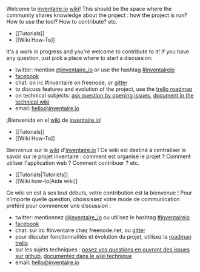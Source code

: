 <!-- LANG:EN -->

Welcome to [inventaire.io](https://inventaire.io) [wiki](https://en.wikipedia.org/wiki/Wiki)! This should be the space where the community shares knowledge about the project : how the project is run? How to use the tool? How to contribute? etc.

* [[Tutorials]]
* [[Wiki How-To]]

It's a work in progress and you're welcome to contribute to it! If you have any question, just pick a place where to start a discussion:
* twitter: mention [@inventaire_io](http://twitter.com/inventaire_io) or use the hashtag [#inventaireio](https://twitter.com/search?q=%23inventaireio)
* [facebook](http://facebook.com/inventaire.io/)
* chat: on irc #inventaire on freenode, or [gitter](http://gitter.im/inventaire/inventaire)
* to discuss features and evolution of the project, use the [trello roadmap](https://trello.com/b/0lKcsZDj/inventaire-roadmap)
* on technical subjects: [ask question by opening issues](https://github.com/inventaire/inventaire/issues), [document in the technical wiki](https://github.com/inventaire/inventaire/wiki)
* email: hello@inventaire.io

<!-- LANG:ES, title="Inicio" -->

¡Bienvenida en el [wiki](https://es.wikipedia.org/wiki/Wiki) de [inventaire.io](https://inventaire.io)!

* [[Tutorials]]
* [[Wiki How-To]]

<!-- LANG:FR, title="Accueil" -->

Bienvenue sur le [wiki](https://fr.wikipedia.org/wiki/Wiki) d'[inventaire.io](https://inventaire.io) ! Ce wiki est destiné à centraliser le savoir sur le projet inventaire : comment est organisé le projet ? Comment utiliser l'application web ? Comment contribuer ? etc.

* [[Tutorials|Tutoriels]]
* [[Wiki how-to|Aide wiki]]

Ce wiki en est à ses tout débuts, votre contribution est la bienvenue ! Pour n'importe quelle question, choississez votre mode de communication préféré pour commencer une discussion :
* twitter: mentionnez [@inventaire_io](http://twitter.com/inventaire_io) ou utilisez le hashtag [#inventaireio](https://twitter.com/search?q=%23inventaireio)
* [facebook](http://facebook.com/inventaire.io/)
* chat: sur irc #inventaire chez freenode.net, ou [gitter](http://gitter.im/inventaire/inventaire)
* pour discuter fonctionnalités et évolution du projet, utilisez la [roadmap trello](https://trello.com/b/0lKcsZDj/inventaire-roadmap)
* sur les sujets techniques : [posez vos questions en ouvrant des issues sur github](https://github.com/inventaire/inventaire/issues), [documentez dans le wiki technique](https://github.com/inventaire/inventaire/wiki)
* email: hello@inventaire.io